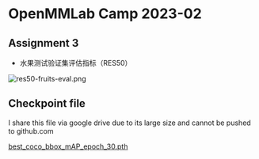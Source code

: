 # OpenMMLab Camp 2023-02

## Assignment 3
- 水果测试验证集评估指标（RES50）

![res50-fruits-eval.png](./res50-fruits-eval.png)

## Checkpoint file
I share this file via google drive due to its large size and cannot be pushed to github.com

 [best_coco_bbox_mAP_epoch_30.pth](https://drive.google.com/file/d/10qg_eDAACZ1Rfxv_8gLc_xwKCrzNrB6B/view?usp=sharing)


